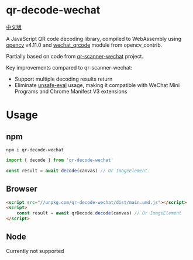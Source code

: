 # qr-decode-wechat

[中文版](README-CN.md)

A JavaScript QR code decoding library, compiled to WebAssembly using [opencv](https://github.com/opencv/opencv) v4.11.0 and [wechat_qrcode](https://github.com/opencv/opencv_contrib/tree/4.11.0/modules/wechat_qrcode) module from opencv_contrib.

Partially based on code from [qr-scanner-wechat](https://github.com/antfu/qr-scanner-wechat) project.

Key improvements compared to qr-scanner-wechat:

 - Support multiple decoding results return
 - Eliminate [unsafe-eval](https://github.com/emscripten-core/emscripten/issues/20994) usage, making it compatible with WeChat Mini Programs and Chrome Manifest V3 extensions

# Usage

## npm

```shell
npm i qr-decode-wechat
```

```javascript
import { decode } from 'qr-decode-wechat'

const result = await decode(canvas) // Or ImageElement
```

## Browser

```html
<script src="//unpkg.com/qr-decode-wechat/dist/main.umd.js"></script>
<script>
    const result = await qrDecode.decode(canvas) // Or ImageElement
</script>
```

## Node

Currently not supported
